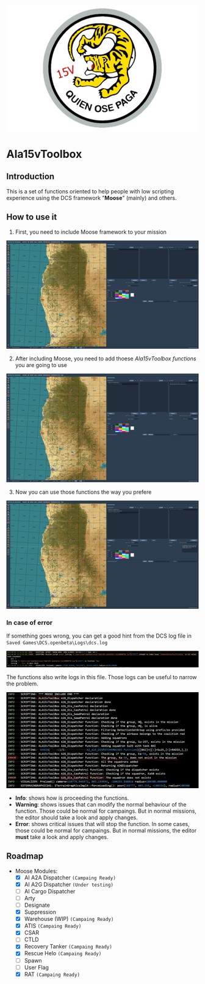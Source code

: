 ![Ala15vLogo](https://github.com/alexsm32/Ala15vToolbox/blob/documentation/img/LogoALA15V.png)
# Ala15vToolbox
## Introduction
This is a set of functions oriented to help people with low scripting experience using the DCS framework "**Moose**" (mainly) and others.
## How to use it
1. First, you need to include Moose framework to your mission

![Moose](https://github.com/alexsm32/Ala15vToolbox/blob/documentation/img/SetMoose.png)

2. After including Moose, you need to add thoese *Ala15vToolbox functions* you are going to use

![Ala15vToolbox](https://github.com/alexsm32/Ala15vToolbox/blob/documentation/img/SetAla15vToolbox.png)

3. Now you can use those functions the way you prefere

![UseIt](https://github.com/alexsm32/Ala15vToolbox/blob/documentation/img/UseAla15vToolbox.png)

### In case of error
If something goes wrong, you can get a good hint from the DCS log file in `Saved Games\DCS.openbeta\Logs\dcs.log`

![Error](https://github.com/alexsm32/Ala15vToolbox/blob/documentation/img/ErrorShowCase.png)

The functions also write logs in this file. Those logs can be useful to narrow the problem.

![Logs](https://github.com/alexsm32/Ala15vToolbox/blob/documentation/img/LogsShowCase.png)

- **Info**: shows how is proceeding the functions.
- **Warning**: shows issues that can modify the normal behaviour of the function. Those could be normal for campaings. But in normal missions, the editor should take a look and apply changes.
- **Error**: shows critical issues that will stop the function. In some cases, those could be normal for campaings. But in normal missions, the editor **must** take a look and apply changes.

## Roadmap
- Moose Modules:
    - [x] AI A2A Dispatcher `(Campaing Ready)`
    - [x] AI A2G Dispatcher `(Under testing)`
    - [ ] AI Cargo Dispatcher
    - [ ] Arty
    - [ ] Designate
    - [x] Suppression
    - [x] Warehouse (WIP) `(Campaing Ready)`
    - [x] ATIS `(Campaing Ready)`
    - [x] CSAR
    - [ ] CTLD
    - [x] Recovery Tanker `(Campaing Ready)`
    - [x] Rescue Helo `(Campaing Ready)`
    - [ ] Spawn
    - [ ] User Flag
    - [x] RAT `(Campaing Ready)`
